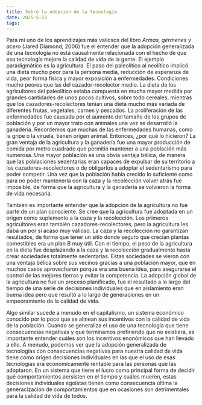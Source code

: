 ```yaml
---
title: Sobre la adopción de la tecnología
date: 2025-5-23
tags:
---
```

Para mí uno de los aprendizajes más valiosos del libro _Armas, gérmenes y acero_ (Jared Diamond, 2006) fue el entender que la adopción generalizada de una tecnología no está causalmente relacionada con el hecho de que esa tecnología mejore la calidad de vida de la gente. El ejemplo paradigmático es la agricultura. El paso del paleolítico al neolítico implicó una dieta mucho peor para la persona media, reducción de esperanza de vida, peor forma física y mayor exposición a enfermedades. Condiciones mucho peores que las del cazador-recolector medio. La dieta de los agricultores del paleolítico estaba compuesta en mucha mayor medida por grandes cantidades de unos pocos cultivos, sobre todo cereales, mientras que los cazadores-recolectores tenían una dieta mucho más variada de diferentes frutas, vegetales, carnes y pescados. La proliferación de las enfermedades fue causada por el aumento del tamaño de los grupos de población y por un mayor trato con animales una vez se desarrolló la ganadería. Recordemos que muchas de las enfermedades humanas, como la gripe o la viruela, tienen origen animal. Entonces, ¿por qué lo hicieron? La gran ventaja de la agricultura y la ganadería fue una mayor producción de comida por metro cuadrado que permitió mantener a una población más numerosa. Una mayor población es una obvia ventaja bélica, de manera que las poblaciones sedentarias eran capaces de expulsar de su territorio a los cazadores-recolectores o de obligarlos a adoptar el sedentarismo para poder competir. Una vez que la población había crecido lo suficiente como para no poder mantenerla con la caza y la recolección volver atrás fue imposible, de forma que la agricultura y la ganadería se volvieron la forma de vida necesaria.

También es importante entender que la adopción de la agricultura no fue parte de un plan consciente. Se cree que la agricultura fue adoptada en un origen como suplemento a la caza y la recolección. Los primeros agricultores eran también cazadores-recolectores, pero la agricultura les daba un por si acaso muy valioso. La caza y la recolección no garantizan resultados, de forma que tener un sitio donde seguro que crecían plantas comestibles era un plan B muy útil. Con el tiempo, el peso de la agricultura en la dieta fue desplazando a la caza y la recolección gradualmente hasta crear sociedades totalmente sedentarias. Estas sociedades se vieron con una ventaja bélica sobre sus vecinos gracias a una población mayor, que en muchos casos aprovecharon porque era una buena idea, para asegurarse el control de las mejores tierras y evitar la competencia. La adopción global de la agricultura no fue un proceso planificado, fue el resultado a lo largo del tiempo de una serie de decisiones individuales que en aislamiento eran buena idea pero que resultó a lo largo de generaciones en un empeoramiento de la calidad de vida.

Algo similar sucede a menudo en el capitalismo, un sistema económico conocido por lo poco que se alinean sus incentivos con la calidad de vida de la población. Cuando se generaliza el uso de una tecnología que tiene consecuencias negativas y que terminamos prefiriendo que no existiera, es importante entender cuáles son los incentivos enonómicos que han llevado a ello. A menudo, podemos ver que la adopción generalizada de tecnologías con consecuencias negativas para nuestra calidad de vida tiene como origen decisiones individuales en las que el uso de esas tecnologías era economicamente rentable para las personas que las adoptaron. En un sistema que tiene el lucro como principal forma de decidir qué comportamientos persisten en el tiempo y cuáles mueren, estas decisiones individuales egoístas tienen como consecuencia última la generacización de comportamientos que en ocasiones son detrimentales para la calidad de vida de todos.

